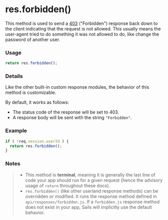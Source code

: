 # res.forbidden()

This method is used to send a <a href="http://en.wikipedia.org/wiki/List_of_HTTP_status_codes#4xx_Client_Error" target="_blank">403</a> ("Forbidden") response back down to the client indicating that the request is not allowed.  This usually means the user-agent tried to do something it was not allowed to do, like change the password of another user.


### Usage

```js
return res.forbidden();
```

### Details

Like the other built-in custom response modules, the behavior of this method is customizable.

By default, it works as follows:

+ The status code of the response will be set to 403.
+ A response body will be sent with the string `"Forbidden"`.

### Example

```javascript
if ( !req.session.userId ) {
  return res.forbidden();
}
```


### Notes
> + This method is **terminal**, meaning it is generally the last line of code your app should run for a given request (hence the advisory usage of `return` throughout these docs).
>+ `res.forbidden()` (like other userland response methods) can be overridden or modified.  It runs the response method defined in `api/responses/forbidden.js`.  If a `forbidden.js` response method does not exist in your app, Sails will implicitly use the default behavior.




<docmeta name="displayName" value="res.forbidden()">
<docmeta name="pageType" value="method">

